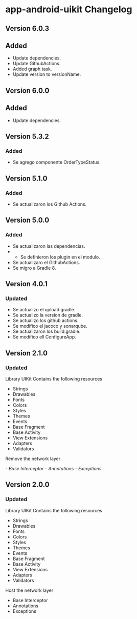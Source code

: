 # app-android-uikit Changelog

## Version 6.0.3
## Added
- Update dependencies.
- Update GithubActions.
- Added graph task.
- Update version to versionName.

## Version 6.0.0
## Added
- Update dependencies.

## Version 5.3.2
### Added
- Se agrego componente OrderTypeStatus.

## Version 5.1.0
### Added
- Se actualizaron los Github Actions.

## Version 5.0.0
### Added
- Se actualizaron las dependencias.
- - Se definieron los plugin en el modulo.
- Se actualizaro el GithubActions.
- Se migro a Gradle 8.

## Version 4.0.1
### Updated
- Se actualizo el upload.gradle.
- Se actualizo la version de gradle.
- Se actualizo los github actions.
- Se modifico el jacoco y sonarqube.
- Se actualizaron los build.gradle.
- Se modifico ell ConfigureApp.

## Version 2.1.0
### Updated
Library UIKit
Contains the following resources 

- Strings
- Drawables
- Fonts
- Colors
- Styles
- Themes
- Events
- Base Fragment
- Base Activity
- View Extensions 
- Adapters
- Validators

Remove the network layer 

_- Base Interceptor_ 
_- Annotations_
_- Exceptions_ 

## Version 2.0.0
### Updated 
Library UIKit
Contains the following resources 

- Strings
- Drawables
- Fonts
- Colors
- Styles
- Themes
- Events
- Base Fragment
- Base Activity
- View Extensions 
- Adapters
- Validators

Host the network layer 

- Base Interceptor 
- Annotations
- Exceptions 

